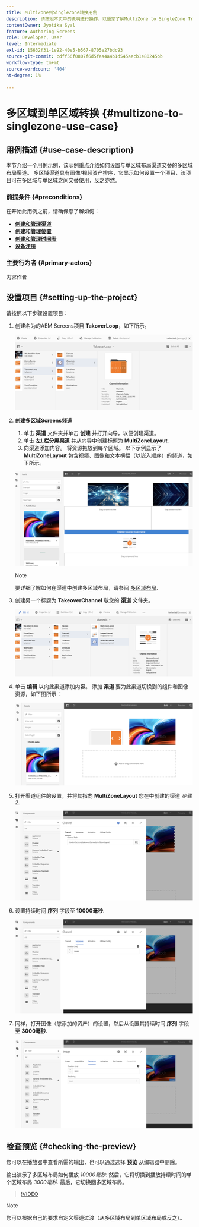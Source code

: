 ```yaml
---
title: MultiZone到SingleZone转换用例
description: 请按照本页中的说明进行操作，以便您了解MultiZone to SingleZone Transitions用例。
contentOwner: Jyotika Syal
feature: Authoring Screens
role: Developer, User
level: Intermediate
exl-id: 15632f31-1e92-40e5-b567-8705e27bdc93
source-git-commit: cdff56f0807f6d5fea4a4b1d545aecb1e80245bb
workflow-type: tm+mt
source-wordcount: '404'
ht-degree: 1%

---
```


# 多区域到单区域转换 {#multizone-to-singlezone-use-case}

## 用例描述 {#use-case-description}

本节介绍一个用例示例，该示例重点介绍如何设置与单区域布局渠道交替的多区域布局渠道。 多区域渠道具有图像/视频资产排序，它显示如何设置一个项目，该项目可在多区域与单区域之间交替使用，反之亦然。

### 前提条件 {#preconditions}

在开始此用例之前，请确保您了解如何：

* **[创建和管理渠道](managing-channels.md)**
* **[创建和管理位置](managing-locations.md)**
* **[创建和管理时间表](managing-schedules.md)**
* **[设备注册](device-registration.md)**

### 主要行为者 {#primary-actors}

内容作者

## 设置项目 {#setting-up-the-project}

请按照以下步骤设置项目：

1. 创建名为的AEM Screens项目 **TakoverLoop**，如下所示。

   ![资产](assets/mz-to-sz1.png)


1. **创建多区域Screens频道**

   1. 单击 **渠道** 文件夹并单击 **创建** 并打开向导，以便创建渠道。
   1. 单击 **左L栏分屏渠道** 并从向导中创建标题为 **MultiZoneLayout**.
   1. 向渠道添加内容。 将资源拖放到每个区域。 以下示例显示了 **MultiZoneLayout** 包含视频、图像和文本横幅（以嵌入顺序）的频道，如下所示。

   ![资产](assets/mz-to-sz2.png)

   >[!NOTE]
   >
   >要详细了解如何在渠道中创建多区域布局，请参阅 [多区域布局](multi-zone-layout-aem-screens.md).


1. 创建另一个标题为 **TakeoverChannel** 敬您的 **渠道** 文件夹。

   ![资产](assets/mz-to-sz3.png)

1. 单击 **编辑** 以向此渠道添加内容。 添加 **渠道** 要为此渠道切换到的组件和图像资源，如下图所示：

   ![资产](assets/mz-to-sz4.png)

1. 打开渠道组件的设置，并将其指向 **MultiZoneLayout** 您在中创建的渠道 *步骤2*.

   ![资产](assets/mz-to-sz5.png)

1. 设置持续时间 **序列** 字段至 **10000毫秒**.

   ![资产](assets/mz-to-sz6.png)

1. 同样，打开图像（您添加的资产）的设置，然后从设置其持续时间 **序列** 字段至 **3000毫秒**.

   ![资产](assets/mz-to-sz7.png)

## 检查预览 {#checking-the-preview}

您可以在播放器中查看所需的输出，也可以通过选择 **预览** 从编辑器中删除。

输出演示了多区域布局如何播放 *10000毫秒*. 然后，它将切换到播放持续时间的单个区域布局 *3000毫秒*. 最后，它切换回多区域布局。

>[!VIDEO](https://video.tv.adobe.com/v/30366)

>[!NOTE]
>
>您可以根据自己的要求自定义渠道过渡（从多区域布局到单区域布局或反之）。
